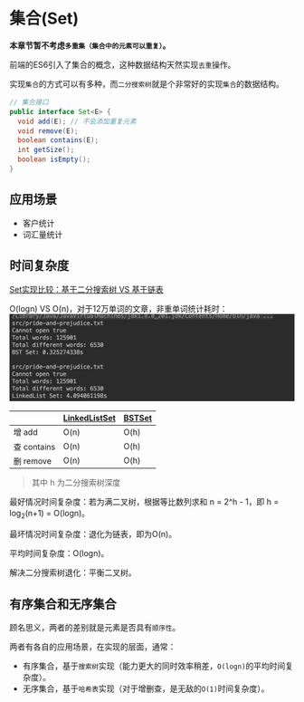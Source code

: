 # 集合(Set)

**本章节暂不考虑`多重集（集合中的元素可以重复）`。**

前端的ES6引入了集合的概念，这种数据结构天然实现`去重`操作。

实现`集合`的方式可以有多种，而`二分搜索树`就是个非常好的实现`集合`的数据结构。

```java
// 集合接口
public interface Set<E> {
  void add(E); // 不会添加重复元素
  void remove(E);
  boolean contains(E);
  int getSize();
  boolean isEmpty();
}
```

## 应用场景

- 客户统计
- 词汇量统计

## 时间复杂度

[Set实现比较：基于二分搜索树 VS 基于链表](https://github.com/vfa25/dataStructure-algorithm/blob/master/datastructure/src/set/TestSet.java)

O(logn) VS O(n)，对于12万单词的文章，非重单词统计耗时：![BST对比链表实现Set](./imgs/test-set.png)

|             | [LinkedListSet](https://github.com/vfa25/dataStructure-algorithm/blob/master/datastructure/src/set/LinkedListSet.java) | [BSTSet](https://github.com/vfa25/dataStructure-algorithm/blob/master/datastructure/src/set/BSTSet.java) |
|-------------|---------------| ----------- |
| 增 add      | O(n)          | O(h)        |
| 查 contains | O(n)          | O(h)        |
| 删 remove   | O(n)          | O(h)        |
> 其中 h 为二分搜索树深度

最好情况时间复杂度：若为满二叉树，根据等比数列求和 n = 2^h - 1，即 h = log<sub>2</sub>(n+1) = O(logn)。

最坏情况时间复杂度：退化为链表，即为O(n)。

平均时间复杂度：O(logn)。

解决二分搜索树退化：平衡二叉树。

## 有序集合和无序集合

顾名思义，两者的差别就是元素是否具有`顺序性`。

两者有各自的应用场景，在实现的层面，通常：

- 有序集合，基于`搜索树`实现（能力更大的同时效率稍差，`O(logn)`的平均时间复杂度）。
- 无序集合，基于`哈希表`实现（对于增删查，是无敌的`O(1)`时间复杂度）。
